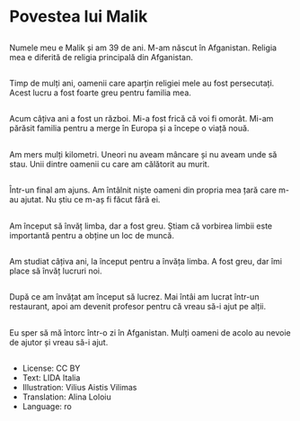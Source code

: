 # Povestea lui Malik

##
Numele meu e Malik și am 39 de ani. M-am născut în Afganistan. Religia mea e diferită de religia principală din Afganistan.

##
Timp de mulți ani, oamenii care aparțin religiei mele au fost persecutați. Acest lucru a fost foarte greu pentru familia mea.

##
Acum câțiva ani a fost un război. Mi-a fost frică că voi fi omorât. Mi-am părăsit familia pentru a merge în Europa și a începe o viață nouă.

##
Am mers mulți kilometri. Uneori nu aveam mâncare și nu aveam unde să stau. Unii dintre oamenii cu care am călătorit au murit.

##
Într-un final am ajuns. Am întâlnit niște oameni din propria mea țară care m-au ajutat. Nu știu ce m-aș fi făcut fără ei.

##
Am început să învăț limba, dar a fost greu. Știam că vorbirea limbii este importantă pentru a obține un loc de muncă.

##
Am studiat câțiva ani, la început pentru a învăța limba. A fost greu, dar îmi place să învăț lucruri noi.

##
După ce am învățat am început să lucrez. Mai întâi am lucrat într-un restaurant, apoi am devenit profesor pentru că vreau să-i ajut pe alții.

##
Eu sper să mă întorc într-o zi în Afganistan. Mulți oameni de acolo au nevoie de ajutor și vreau să-i ajut.

##
* License: CC BY
* Text: LIDA Italia
* Illustration: Vilius Aistis Vilimas
* Translation: Alina Loloiu
* Language: ro
